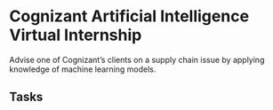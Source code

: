 # Cognizant Artificial Intelligence Virtual Internship
Advise one of Cognizant’s clients on a supply chain issue by applying knowledge of machine learning models.

## Tasks
